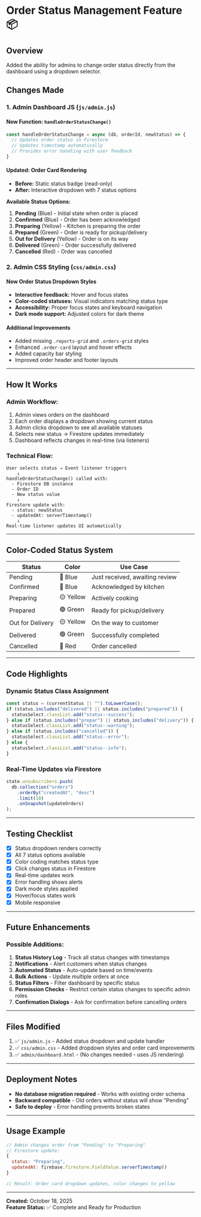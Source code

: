 # Order Status Management Feature 📦

## Overview
Added the ability for admins to change order status directly from the dashboard using a dropdown selector.

## Changes Made

### 1. **Admin Dashboard JS** (`js/admin.js`)

#### New Function: `handleOrderStatusChange()`
```javascript
const handleOrderStatusChange = async (db, orderId, newStatus) => {
  // Updates order status in Firestore
  // Updates timestamp automatically
  // Provides error handling with user feedback
}
```

#### Updated: Order Card Rendering
- **Before:** Static status badge (read-only)
- **After:** Interactive dropdown with 7 status options

**Available Status Options:**
1. **Pending** (Blue) - Initial state when order is placed
2. **Confirmed** (Blue) - Order has been acknowledged
3. **Preparing** (Yellow) - Kitchen is preparing the order
4. **Prepared** (Green) - Order is ready for pickup/delivery
5. **Out for Delivery** (Yellow) - Order is on its way
6. **Delivered** (Green) - Order successfully delivered
7. **Cancelled** (Red) - Order was cancelled

### 2. **Admin CSS Styling** (`css/admin.css`)

#### New Order Status Dropdown Styles
- **Interactive feedback:** Hover and focus states
- **Color-coded statuses:** Visual indicators matching status type
- **Accessibility:** Proper focus states and keyboard navigation
- **Dark mode support:** Adjusted colors for dark theme

#### Additional Improvements
- Added missing `.reports-grid` and `.orders-grid` styles
- Enhanced `.order-card` layout and hover effects
- Added capacity bar styling
- Improved order header and footer layouts

---

## How It Works

### Admin Workflow:
1. Admin views orders on the dashboard
2. Each order displays a dropdown showing current status
3. Admin clicks dropdown to see all available statuses
4. Selects new status → Firestore updates immediately
5. Dashboard reflects changes in real-time (via listeners)

### Technical Flow:
```
User selects status → Event listener triggers
    ↓
handleOrderStatusChange() called with:
  - Firestore DB instance
  - Order ID
  - New status value
    ↓
Firestore update with:
  - status: newStatus
  - updatedAt: serverTimestamp()
    ↓
Real-time listener updates UI automatically
```

---

## Color-Coded Status System

| Status            | Color  | Use Case                          |
|-------------------|--------|-----------------------------------|
| Pending           | 🔵 Blue | Just received, awaiting review    |
| Confirmed         | 🔵 Blue | Acknowledged by kitchen           |
| Preparing         | 🟡 Yellow | Actively cooking                |
| Prepared          | 🟢 Green | Ready for pickup/delivery        |
| Out for Delivery  | 🟡 Yellow | On the way to customer          |
| Delivered         | 🟢 Green | Successfully completed           |
| Cancelled         | 🔴 Red | Order cancelled                   |

---

## Code Highlights

### Dynamic Status Class Assignment
```javascript
const status = (currentStatus || "").toLowerCase();
if (status.includes("delivered") || status.includes("prepared")) {
  statusSelect.classList.add("status--success");
} else if (status.includes("prepar") || status.includes("delivery")) {
  statusSelect.classList.add("status--warning");
} else if (status.includes("cancelled")) {
  statusSelect.classList.add("status--error");
} else {
  statusSelect.classList.add("status--info");
}
```

### Real-Time Updates via Firestore
```javascript
state.unsubscribers.push(
  db.collection("orders")
    .orderBy("createdAt", "desc")
    .limit(10)
    .onSnapshot(updateOrders)
);
```

---

## Testing Checklist

- [x] Status dropdown renders correctly
- [x] All 7 status options available
- [x] Color coding matches status type
- [x] Click changes status in Firestore
- [x] Real-time updates work
- [x] Error handling shows alerts
- [x] Dark mode styles applied
- [x] Hover/focus states work
- [x] Mobile responsive

---

## Future Enhancements

### Possible Additions:
1. **Status History Log** - Track all status changes with timestamps
2. **Notifications** - Alert customers when status changes
3. **Automated Status** - Auto-update based on time/events
4. **Bulk Actions** - Update multiple orders at once
5. **Status Filters** - Filter dashboard by specific status
6. **Permission Checks** - Restrict certain status changes to specific admin roles
7. **Confirmation Dialogs** - Ask for confirmation before cancelling orders

---

## Files Modified

1. ✅ `js/admin.js` - Added status dropdown and update handler
2. ✅ `css/admin.css` - Added dropdown styles and order card improvements
3. ✅ `admin/dashboard.html` - (No changes needed - uses JS rendering)

---

## Deployment Notes

- **No database migration required** - Works with existing order schema
- **Backward compatible** - Old orders without status will show "Pending"
- **Safe to deploy** - Error handling prevents broken states

---

## Usage Example

```javascript
// Admin changes order from "Pending" to "Preparing"
// Firestore update:
{
  status: "Preparing",
  updatedAt: firebase.firestore.FieldValue.serverTimestamp()
}

// Result: Order card dropdown updates, color changes to yellow
```

---

**Created:** October 18, 2025  
**Feature Status:** ✅ Complete and Ready for Production
